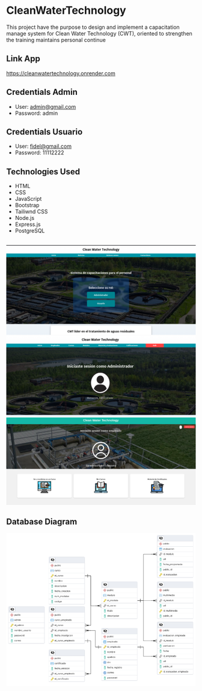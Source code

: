# CleanWaterTechnology

This project have the purpose to design and implement a capacitation manage system for Clean Water Technology (CWT), oriented to strengthen the training maintains personal continue

## Link App

https://cleanwatertechnology.onrender.com

## Credentials Admin

* User: admin@gmail.com
* Password: admin

## Credentials Usuario

* User: fidel@gmail.com
* Password: 11112222

## Technologies Used

- HTML
- CSS
- JavaScript
- Bootstrap 
- Tailiwnd CSS
- Node.js
- Express.js
- PostgreSQL

## 

![Vista de Inicio](inicio.png)
![Vista de Bienvenida de Admin](admin.png)
![Vista de Bienvenida de Usuario](usuario.png)

## Database Diagram

![ERD Diagram](database/db_postgresql.png)
